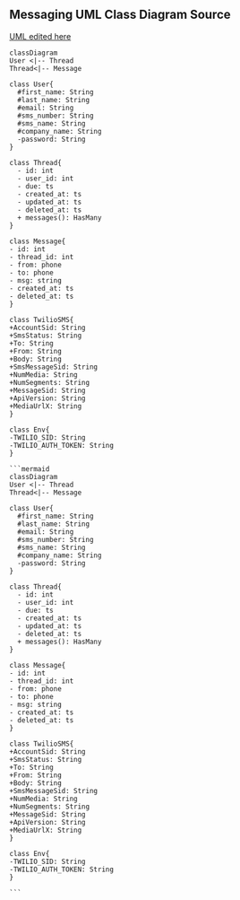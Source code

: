 ## Messaging UML Class Diagram Source
[UML edited here](https://mermaid-js.github.io/mermaid-live-editor/#/edit/)

    classDiagram
    User <|-- Thread
    Thread<|-- Message

    class User{
      #first_name: String
      #last_name: String
      #email: String
      #sms_number: String
      #sms_name: String
      #company_name: String
      -password: String
    }

    class Thread{
      - id: int
      - user_id: int
      - due: ts
      - created_at: ts
      - updated_at: ts
      - deleted_at: ts
      + messages(): HasMany
    }

    class Message{
    - id: int
    - thread_id: int
    - from: phone
    - to: phone
    - msg: string
    - created_at: ts
    - deleted_at: ts
    }

    class TwilioSMS{
    +AccountSid: String
    +SmsStatus: String
    +To: String
    +From: String
    +Body: String
    +SmsMessageSid: String
    +NumMedia: String
    +NumSegments: String
    +MessageSid: String
    +ApiVersion: String
    +MediaUrlX: String
    }

    class Env{
    -TWILIO_SID: String
    -TWILIO_AUTH_TOKEN: String
    }

    ```mermaid
    classDiagram
    User <|-- Thread
    Thread<|-- Message

    class User{
      #first_name: String
      #last_name: String
      #email: String
      #sms_number: String
      #sms_name: String
      #company_name: String
      -password: String
    }

    class Thread{
      - id: int
      - user_id: int
      - due: ts
      - created_at: ts
      - updated_at: ts
      - deleted_at: ts
      + messages(): HasMany
    }

    class Message{
    - id: int
    - thread_id: int
    - from: phone
    - to: phone
    - msg: string
    - created_at: ts
    - deleted_at: ts
    }

    class TwilioSMS{
    +AccountSid: String
    +SmsStatus: String
    +To: String
    +From: String
    +Body: String
    +SmsMessageSid: String
    +NumMedia: String
    +NumSegments: String
    +MessageSid: String
    +ApiVersion: String
    +MediaUrlX: String
    }

    class Env{
    -TWILIO_SID: String
    -TWILIO_AUTH_TOKEN: String
    }

    ```
